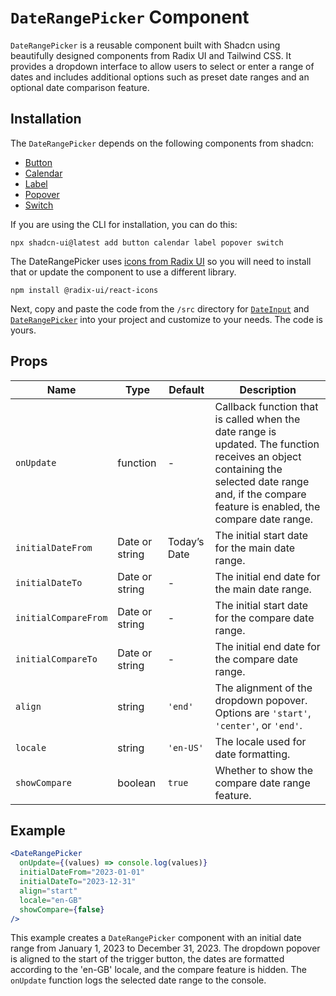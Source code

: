 # `DateRangePicker` Component

`DateRangePicker` is a reusable component built with Shadcn using beautifully designed components from Radix UI and Tailwind CSS. It provides a dropdown interface to allow users to select or enter a range of dates and includes additional options such as preset date ranges and an optional date comparison feature.


## Installation

The `DateRangePicker` depends on the following components from shadcn:

- [Button](https://ui.shadcn.com/docs/components/button)
- [Calendar](https://ui.shadcn.com/docs/components/calendar)
- [Label](https://ui.shadcn.com/docs/components/label)
- [Popover](https://ui.shadcn.com/docs/components/popover)
- [Switch](https://ui.shadcn.com/docs/components/switch)

If you are using the CLI for installation, you can do this:

```
npx shadcn-ui@latest add button calendar label popover switch
```

The DateRangePicker uses [icons from Radix UI](https://icons.radix-ui.com/) so you will need to install that or update the component to use a different library.

```
npm install @radix-ui/react-icons
```

Next, copy and paste the code from the `/src` directory for [`DateInput`](https://github.com/johnpolacek/date-range-picker-for-shadcn/blob/main/src/date-input.tsx) and [`DateRangePicker`](https://github.com/johnpolacek/date-range-picker-for-shadcn/blob/main/src/date-range-picker.tsx) into your project and customize to your needs. The code is yours.


## Props

| Name | Type | Default | Description |
| ---- | ---- | ------- | ----------- |
| `onUpdate` | function | - | Callback function that is called when the date range is updated. The function receives an object containing the selected date range and, if the compare feature is enabled, the compare date range. |
| `initialDateFrom` | Date or string | Today’s Date | The initial start date for the main date range. |
| `initialDateTo` | Date or string | - | The initial end date for the main date range. |
| `initialCompareFrom` | Date or string | - | The initial start date for the compare date range. |
| `initialCompareTo` | Date or string | - | The initial end date for the compare date range. |
| `align` | string | `'end'` | The alignment of the dropdown popover. Options are `'start'`, `'center'`, or `'end'`. |
| `locale` | string | `'en-US'` | The locale used for date formatting. |
| `showCompare` | boolean | `true` | Whether to show the compare date range feature. |

## Example

```jsx
<DateRangePicker
  onUpdate={(values) => console.log(values)}
  initialDateFrom="2023-01-01"
  initialDateTo="2023-12-31"
  align="start"
  locale="en-GB"
  showCompare={false}
/>
```

This example creates a `DateRangePicker` component with an initial date range from January 1, 2023 to December 31, 2023. The dropdown popover is aligned to the start of the trigger button, the dates are formatted according to the 'en-GB' locale, and the compare feature is hidden. The `onUpdate` function logs the selected date range to the console.

